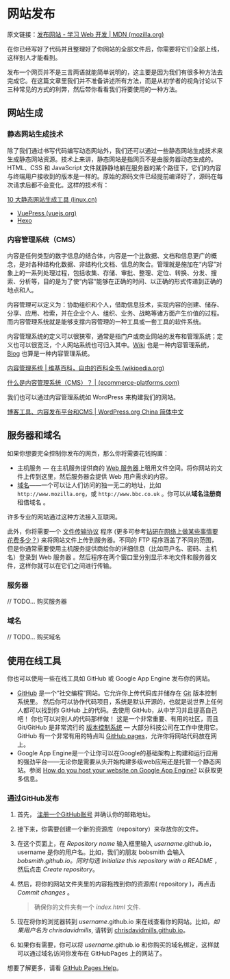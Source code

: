 # 网站发布

原文链接：[发布网站 - 学习 Web 开发 | MDN (mozilla.org)](https://developer.mozilla.org/zh-CN/docs/Learn/Getting_started_with_the_web/Publishing_your_website)

在你已经写好了代码并且整理好了你网站的全部文件后，你需要将它们全部上线，这样别人才能看到。

发布一个网页并不是三言两语就能简单说明的，这主要是因为我们有很多种方法去完成它。在这篇文章里我们并不准备讲述所有方法，而是从初学者的视角讨论以下三种常见的方式的利弊，然后带你看看我们将要使用的一种方法。

## 网站生成

### 静态网站生成技术

除了我们通过书写代码编写动态网站外，我们还可以通过一些静态网站生成技术来生成静态网站资源。技术上来讲，静态网站是指网页不是由服务器动态生成的。HTML、CSS 和 JavaScript 文件就静静地躺在服务器的某个路径下，它们的内容与终端用户接收到的版本是一样的。原始的源码文件已经提前编译好了，源码在每次请求后都不会变化。这样的技术有：

[10 大静态网站生成工具 (linux.cn)](https://linux.cn/article-12671-1.html)

- [VuePress (vuejs.org)](https://vuepress.vuejs.org/zh/)
- [Hexo](https://hexo.io/zh-cn/)

### 内容管理系统（CMS）

内容是任何类型的数字信息的结合体，内容是一个比数据、文档和信息更广的概念，是对各种结构化数据、非结构化文档、信息的聚合。管理就是施加在“内容”对象上的一系列处理过程，包括收集、存储、审批、整理、定位、转换、分发、搜索、分析等，目的是为了使“内容”能够在正确的时间、以正确的形式传递到正确的地点和人。

内容管理可以定义为：协助组织和个人，借助信息技术，实现内容的创建、储存、分享、应用、检索，并在企业个人、组织、业务、战略等诸方面产生价值的过程。而内容管理系统就是能够支撑内容管理的一种工具或一套工具的软件系统。

内容管理系统的定义可以很狭窄，通常是指门户或商业网站的发布和管理系统；定义也可以很宽泛，个人网站系统也可归入其中。[Wiki](https://zh.wikipedia.org/wiki/Wiki) 也是一种内容管理系统，[Blog](https://zh.wikipedia.org/wiki/Blog) 也算是一种内容管理系统。

[内容管理系统 | 维基百科，自由的百科全书 (wikipedia.org)](https://zh.wikipedia.org/wiki/内容管理系统)

[什么是内容管理系统（CMS）？ | (ecommerce-platforms.com)](https://ecommerce-platforms.com/zh-CN/glossary/content-management-system-cms)



我们也可以通过内容管理系统如 WordPress 来构建我们的网站。

[博客工具、内容发布平台和CMS | WordPress.org China 简体中文](https://cn.wordpress.org/)

## 服务器和域名

如果你想要完全控制你发布的网页，那么你将需要花钱购置：

- 主机服务 — 在主机服务提供商的 [Web 服务器](https://developer.mozilla.org/en-US/docs/Learn/Common_questions/What_is_a_web_server)上租用文件空间。将你网站的文件上传到这里，然后服务器会提供 Web 用户需求的内容。
- [域名](https://developer.mozilla.org/en-US/docs/Learn/Common_questions/What_is_a_domain_name)——一个可以让人们访问的独一无二的地址，比如 `http://www.mozilla.org`，或 `http://www.bbc.co.uk` 。你可以从**域名注册商**租借域名 。

许多专业的网站通过这种方法接入互联网。

此外，你将需要一个 [文件传输协议](https://developer.mozilla.org/zh-CN/docs/Glossary/FTP) 程序 (更多可参考[钻研在网络上做某些事情要花费多少？](https://developer.mozilla.org/zh-CN/docs/Learn/Common_questions/How_much_does_it_cost#软件)) 来将网站文件上传到服务器。不同的 FTP 程序涵盖了不同的范围， 但是你通常需要使用主机服务提供商给你的详细信息（比如用户名、密码、主机名）登录到 Web 服务器 。然后程序在两个窗口里分别显示本地文件和服务器文件，这样你就可以在它们之间进行传输。

### 服务器

// TODO... 购买服务器

### 域名

// TODO... 购买域名

## 使用在线工具

你也可以使用一些在线工具如 GitHub 或 Google App Engine 发布你的网站。

- [GitHub](https://github.com/) 是一个“社交编程”网站。它允许你上传代码库并储存在 [Git](http://git-scm.com/) 版本控制系统里。 然后你可以协作代码项目，系统是默认开源的，也就是说世界上任何人都可以找到你 GitHub 上的代码。去使用 GitHub，从中学习并且提高自己吧！ 你也可以对别人的代码那样做！ 这是一个非常重要、有用的社区，而且 Git/GitHub 是非常流行的 [版本控制系统](https://git-scm.com/book/zh/v2/起步-关于版本控制) — 大部分科技公司在工作中使用它。 GitHub 有一个非常有用的特点叫 [GitHub pages](https://pages.github.com/)，允许你将网站代码放在网上。
- Google App Engine是一个让你可以在Google的基础架构上构建和运行应用的强劲平台——无论你是需要从头开始构建多级web应用还是托管一个静态网站。参阅 [How do you host your website on Google App Engine?](https://developer.mozilla.org/en-US/docs/Learn/Common_questions/How_do_you_host_your_website_on_Google_App_Engine) 以获取更多信息。



### 通过GitHub发布

1. 首先， [注册一个GitHub账号](https://github.com/join) 并确认你的邮箱地址。
2. 接下来，你需要创建一个新的资源库（repository）来存放你的文件。
3. 在这个页面上，在 *Repository name* 输入框里输入 *username*.github.io，username 是你的用户名。比如，我们的朋友 bobsmith 会输入 *bobsmith.github.io。同时勾选* *Initialize this repository with a README* ，然后点击 *Create repository*。

4. 然后，将你的网站文件夹里的内容拖拽到你的资源库( repository )，再点击 *Commit changes* 。

   > 确保你的文件夹有一个 *index.html* 文件.

5. 现在将你的浏览器转到 *username*.github.io 来在线查看你的网站。比如，*如果用户名为 chrisdavidmills*, 请转到 [chrisdavidmills.github.io](http://chrisdavidmills.github.io/)。

6. 如果你有需要，你可以将 *username*.github.io  和你购买的域名绑定，这样就可以通过域名访问你发布在 GitHubPages 上的网站了。

想要了解更多，请看 [GitHub Pages Help](https://help.github.com/categories/github-pages-basics/)。